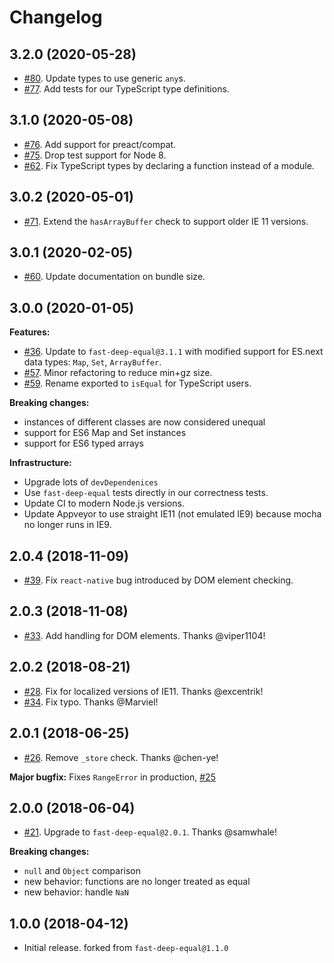 # Changelog

## 3.2.0 (2020-05-28)

- [#80](https://github.com/FormidableLabs/react-fast-compare/pull/80). Update types to use generic `any`s.
- [#77](https://github.com/FormidableLabs/react-fast-compare/pull/77). Add tests for our TypeScript type definitions.

## 3.1.0 (2020-05-08)

- [#76](https://github.com/FormidableLabs/react-fast-compare/pull/76). Add support for preact/compat.
- [#75](https://github.com/FormidableLabs/react-fast-compare/pull/75). Drop test support for Node 8.
- [#62](https://github.com/FormidableLabs/react-fast-compare/pull/62). Fix TypeScript types by declaring a function instead of a module.

## 3.0.2 (2020-05-01)

- [#71](https://github.com/FormidableLabs/react-fast-compare/pull/71). Extend the `hasArrayBuffer` check to support older IE 11 versions.

## 3.0.1 (2020-02-05)

- [#60](https://github.com/FormidableLabs/react-fast-compare/pull/60). Update documentation on bundle size.

## 3.0.0 (2020-01-05)

**Features:**

- [#36](https://github.com/FormidableLabs/react-fast-compare/pull/36). Update to `fast-deep-equal@3.1.1` with modified support for ES.next data types: `Map`, `Set`, `ArrayBuffer`.
- [#57](https://github.com/FormidableLabs/react-fast-compare/pull/57). Minor refactoring to reduce min+gz size.
- [#59](https://github.com/FormidableLabs/react-fast-compare/pull/59). Rename exported to `isEqual` for TypeScript users.

**Breaking changes:**

- instances of different classes are now considered unequal
- support for ES6 Map and Set instances
- support for ES6 typed arrays

**Infrastructure:**

- Upgrade lots of `devDependenices`
- Use `fast-deep-equal` tests directly in our correctness tests.
- Update CI to modern Node.js versions.
- Update Appveyor to use straight IE11 (not emulated IE9) because mocha no longer runs in IE9.

## 2.0.4 (2018-11-09)

- [#39](https://github.com/FormidableLabs/react-fast-compare/pull/39). Fix `react-native` bug introduced by DOM element checking.

## 2.0.3 (2018-11-08)

- [#33](https://github.com/FormidableLabs/react-fast-compare/pull/33). Add handling for DOM elements. Thanks @viper1104!

## 2.0.2 (2018-08-21)

- [#28](https://github.com/FormidableLabs/react-fast-compare/pull/28). Fix for localized versions of IE11. Thanks @excentrik!
- [#34](https://github.com/FormidableLabs/react-fast-compare/pull/34). Fix typo. Thanks @Marviel!

## 2.0.1 (2018-06-25)

- [#26](https://github.com/FormidableLabs/react-fast-compare/pull/26). Remove `_store` check. Thanks @chen-ye!

**Major bugfix:** Fixes `RangeError` in production, [#25](https://github.com/FormidableLabs/react-fast-compare/issues/25)

## 2.0.0 (2018-06-04)

- [#21](https://github.com/FormidableLabs/react-fast-compare/pull/21). Upgrade to `fast-deep-equal@2.0.1`. Thanks @samwhale!

**Breaking changes:**

- `null` and `Object` comparison
- new behavior: functions are no longer treated as equal
- new behavior: handle `NaN`

## 1.0.0 (2018-04-12)

- Initial release. forked from `fast-deep-equal@1.1.0`
